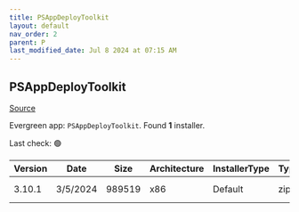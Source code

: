```yaml
---
title: PSAppDeployToolkit
layout: default
nav_order: 2
parent: P
last_modified_date: Jul 8 2024 at 07:15 AM
---
```


## PSAppDeployToolkit

[Source](https://psappdeploytoolkit.com/)

Evergreen app: `PSAppDeployToolkit`. Found **1** installer.

Last check: 🟢

| Version | Date     | Size   | Architecture | InstallerType | Type | URI                                                                                                                                                                                                                                |
| ------- | -------- | ------ | ------------ | ------------- | ---- | ---------------------------------------------------------------------------------------------------------------------------------------------------------------------------------------------------------------------------------- |
| 3.10.1  | 3/5/2024 | 989519 | x86          | Default       | zip  | [https://github.com/PSAppDeployToolkit/PSAppDeployToolkit/releases/download/3.10.1/PSAppDeployToolkit_3.10.1.zip](https://github.com/PSAppDeployToolkit/PSAppDeployToolkit/releases/download/3.10.1/PSAppDeployToolkit_3.10.1.zip) |
